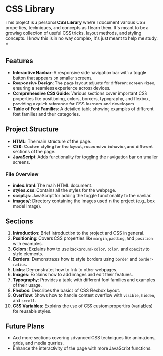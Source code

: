 # CSS Library

This project is a personal **CSS Library** where I document various CSS properties, techniques, and concepts as I learn them. It's meant to be a growing collection of useful CSS tricks, layout methods, and styling concepts.
I know this is in no way complex, it's just meant to help me study. :star:

## Features

- **Interactive Navbar**: A responsive side navigation bar with a toggle button that appears on smaller screens.
- **Responsive Design**: The page layout adjusts for different screen sizes, ensuring a seamless experience across devices.
- **Comprehensive CSS Guide**: Various sections cover important CSS properties like positioning, colors, borders, typography, and flexbox, providing a quick reference for CSS learners and developers.
- **Table of Font Families**: A detailed table showing examples of different font families and their categories.
  
## Project Structure

- **HTML**: The main structure of the page.
- **CSS**: Custom styling for the layout, responsive behavior, and different sections of the page.
- **JavaScript**: Adds functionality for toggling the navigation bar on smaller screens.

### File Overview

- **index.html**: The main HTML document.
- **styles.css**: Contains all the styles for the webpage.
- **script.js**: JavaScript for adding the toggle functionality to the navbar.
- **images/**: Directory containing the images used in the project (e.g., box model image).

## Sections

1. **Introduction**: Brief introduction to the project and CSS in general.
2. **Positioning**: Covers CSS properties like `margin`, `padding`, and `position` with examples.
3. **Colors**: Explains how to use `background-color`, `color`, and `opacity` to style elements.
4. **Borders**: Demonstrates how to style borders using `border` and `border-radius`.
5. **Links**: Demonstrates how to link to other webpages.
6. **Images**: Explains how to add images and edit their features.
7. **Typography**: Provides a table with different font families and examples of their usage.
8. **Flexbox**: Describes the basics of CSS Flexbox layout.
9. **Overflow**: Shows how to handle content overflow with `visible`, `hidden`, and `scroll`.
10. **CSS Variables**: Explains the use of CSS custom properties (variables) for reusable styles.

## Future Plans
- Add more sections covering advanced CSS techniques like animations, grids, and media queries.
- Enhance the interactivity of the page with more JavaScript functions.
